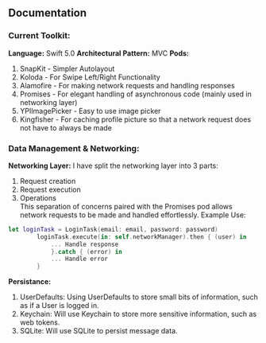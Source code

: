 ## Documentation

### Current Toolkit:
**Language:** Swift 5.0 
**Architectural Pattern:** MVC 
**Pods:** 
1. SnapKit - Simpler Autolayout
2. Koloda - For Swipe Left/Right Functionality
3. Alamofire - For making network requests and handling responses
4. Promises - For elegant handling of asynchronous code (mainly used in networking layer)
5. YPIImagePicker - Easy to use image picker
6. Kingfisher - For caching profile picture so that a network request does not have to always be made

### Data Management & Networking:
**Networking Layer:** 
I have split the networking layer into 3 parts: 
1. Request creation
2. Request execution
3. Operations  
This separation of concerns paired with the Promises pod allows network requests to be made and handled effortlessly. 
Example Use: 
```Swift
let loginTask = LoginTask(email: email, password: password)
        loginTask.execute(in: self.networkManager).then { (user) in
            ... Handle response
            }.catch { (error) in
            ... Handle error
        }
``` 
**Persistance:** 
1. UserDefaults: Using UserDefaults to store small bits of information, such as if a User is logged in.
2. Keychain: Will use Keychain to store more sensitive information, such as web tokens.
3. SQLite: Will use SQLite to persist message data.
